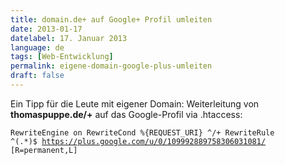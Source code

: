 ```yaml
---
title: domain.de+ auf Google+ Profil umleiten
date: 2013-01-17
datelabel: 17. Januar 2013
language: de
tags: [Web-Entwicklung]
permalink: eigene-domain-google-plus-umleiten
draft: false
---
```


Ein Tipp für die Leute mit eigener Domain: Weiterleitung von **thomaspuppe.de/+** auf das Google-Profil via .htaccess:

<code>RewriteEngine on
RewriteCond %{REQUEST_URI} ^/\+
RewriteRule ^(.*)$ https://plus.google.com/u/0/109992889758306031081/ [R=permanent,L]</code>
